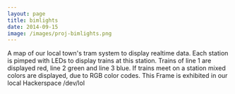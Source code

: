 ```yaml
---
layout: page
title: bimlights
date: 2014-09-15
image: /images/proj-bimlights.png
---
```


A map of our local town's tram system to display realtime data. Each station is pimped with LEDs to display trains at this station. Trains of line 1 are displayed red, line 2 green and line 3 blue. If trains meet on a station mixed colors are displayed, due to RGB color codes. This Frame is exhibited in our local Hackerspace /dev/lol
